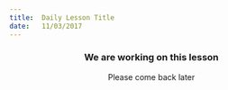 ```yaml
---
title:  Daily Lesson Title
date:   11/03/2017
---
```


### <center>We are working on this lesson</center>
<center>Please come back later</center>